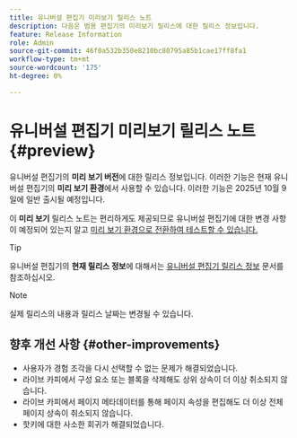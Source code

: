 ```yaml
---
title: 유니버설 편집기 미리보기 릴리스 노트
description: 다음은 범용 편집기의 미리보기 릴리스에 대한 릴리스 정보입니다.
feature: Release Information
role: Admin
source-git-commit: 46f0a532b350e8210bc80795a85b1cae17ff8fa1
workflow-type: tm+mt
source-wordcount: '175'
ht-degree: 0%

---
```



# 유니버설 편집기 미리보기 릴리스 노트 {#preview}

유니버설 편집기의 **미리 보기 버전**&#x200B;에 대한 릴리스 정보입니다. 이러한 기능은 현재 유니버설 편집기의 **미리 보기 환경**&#x200B;에서 사용할 수 있습니다. 이러한 기능은 2025년 10월 9일에 일반 출시될 예정입니다.

이 **미리 보기** 릴리스 노트는 편리하게도 제공되므로 유니버설 편집기에 대한 변경 사항이 예정되어 있는지 알고 [미리 보기 환경으로 전환하여 테스트할 수 있습니다.](/help/sites-cloud/authoring/universal-editor/navigation.md#user-properties)

>[!TIP]
>
>유니버설 편집기의 **현재 릴리스 정보**&#x200B;에 대해서는 [유니버설 편집기 릴리스 정보](/help/release-notes/universal-editor/current.md) 문서를 참조하십시오.

>[!NOTE]
>
>실제 릴리스의 내용과 릴리스 날짜는 변경될 수 있습니다.

## 향후 개선 사항 {#other-improvements}

* 사용자가 경험 조각을 다시 선택할 수 없는 문제가 해결되었습니다.
* 라이브 카피에서 구성 요소 또는 블록을 삭제해도 상위 상속이 더 이상 취소되지 않습니다.
* 라이브 카피에서 페이지 메타데이터를 통해 페이지 속성을 편집해도 더 이상 전체 페이지 상속이 취소되지 않습니다.
* 핫키에 대한 사소한 회귀가 해결되었습니다.
